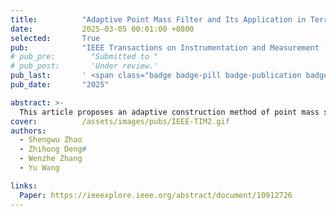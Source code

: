 ```yaml
---
title:          "Adaptive Point Mass Filter and Its Application in Terrain Matching Navigation"
date:           2025-03-05 00:01:00 +0800
selected:       True
pub:            "IEEE Transactions on Instrumentation and Measurement (IEEE TIM)"
# pub_pre:        "Submitted to "
# pub_post:       'Under review.'
pub_last:       ' <span class="badge badge-pill badge-publication badge-info">Journal</span>'
pub_date:       "2025"

abstract: >-
  This article proposes an adaptive construction method of point mass set based on probability distribution. According to the characteristics of the probability distribution to be approximated, the method transforms the preset point mass set to obtain point mass set of the current moment. Aiming at the problem of calculation error, which is caused by the process noise intensity being smaller than the resolution of the point mass set, a local convolution method is proposed in this article, in which the convolution result is obtained by subdividing the local area near the point mass set.
cover:          /assets/images/pubs/IEEE-TIM2.gif
authors:
  - Shengwu Zhao
  - Zhihong Deng#
  - Wenzhe Zhang
  - Yu Wang

links:
  Paper: https://ieeexplore.ieee.org/abstract/document/10912726
---
```

